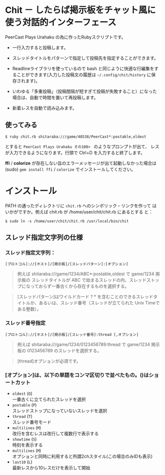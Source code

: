 # Chit － したらば掲示板をチャット風に使う対話的インターフェース

PeerCast Plays Urahaku の為に作ったRubyスクリプトです。

* 一行入力すると投稿します。

* スレッドタイトルをパターンで指定して投稿先を指定することができます。

* Readlineライブラリを使っているので bash と同じように快適な行編集をす
ることができます(入力した投稿文の履歴は `~/.config/chit/history` に保
存されます)。

* いわゆる「多重投稿」（投稿間隔が短すぎて投稿が失敗すること）になった
場合は、自動で時間を置いて再投稿します。

* 新着レスを自動で読み込みます。

## 使ってみる

	$ ruby chit.rb shitaraba:///game/48538/PeerCast*:postable,oldest

とすると `PeerCast Plays Urahaku その108> ` のようなプロンプトが出て、
レスが入力できるようになります。行頭で Ctrl+D を入力すると終了します。

__ffi__ / __colorize__ が存在しない旨のエラーメッセージが出て起動しなかった場合は (sudo)
`gem install ffi` / `colorize` でインストールしてください。

# インストール

PATH の通ったディレクトリに `chit.rb` へのシンボリック・リンクを作って
はいかがですか。例えば chit.rb が /home/user/chit/chit.rb にあるとする
と：

	$ sudo ln -s /home/user/chit/chit.rb /usr/local/bin/chit

## スレッド指定文字列の仕様

### スレッド指定文字列：
` [プロトコル]://[ホスト]/[掲示板]/[スレッドパターン]:[オプション] `

> 例えば shitaraba:///game/1234/ABC*:postable,oldest で game/1234 掲示板の スレッドタイトルが ABC で始まるスレッドの内、スレッドストップになっておらず一番古くから存在するものを選択する。

> [スレッドパターン]はワイルドカード ? * を含むことのできるスレッドタイトルか、あるいは、スレッド番号（スレッドが立てられた Unix Timeである整数）。

### スレッド番号指定
` [プロトコル]://[ホスト]/[掲示板]/[スレッド番号]:thread [,オプション] `

> 例えば shitaraba:///game/1234/0123456789:thread で game/1234 掲示板の 0123456789 のスレッドを選択する。

> [thread]オプションが必須です。

### [オプション]は、以下の単語をコンマ区切りで並べたもの。()はショートカット
* `oldest` (`O`)  
一番古くに立てられたスレッドを選択
* `postable` (`P`)  
スレッドストップになっていないスレッドを選択
* `thread` (`T`)  
スレッド番号モード
* `multilines` (`M`)  
改行を含むレスは改行して複数行で表示する　
* `showtime` (`S`)  
時刻を表示する  
* `multilines` (`M`)  
オプションと同時に利用すると所謂2chスタイル(この場合のみIDも表示)  
* `last10` (`L`)  
最新レスから10レスだけを表示して開始  
